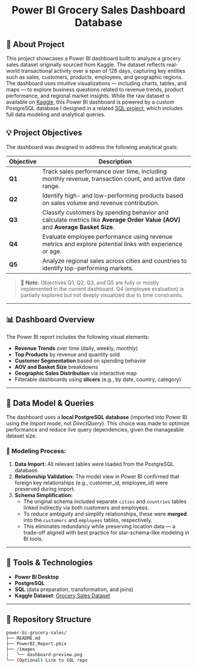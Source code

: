  <h1 align="center">Power BI Grocery Sales Dashboard Database</h1>  

## 🧩 About Project 

This project showcases a Power BI dashboard built to analyze a grocery sales dataset originally sourced from Kaggle. The dataset reflects real-world transactional activity over a span of 128 days, capturing key entities such as sales, customers, products, employees, and geographic regions. The dashboard uses intuitive visualizations — including charts, tables, and maps — to explore business questions related to revenue trends, product performance, and regional market insights.
While the raw dataset is available on [Kaggle](https://www.kaggle.com/datasets/155a87ba8d7e92c5896ddc7f3ca3e3fa9c799207ed8dbf9a1cedf2e2e03e3c14), this Power BI dashboard is powered by a custom PostgreSQL database I designed in a related [SQL project](https://github.com/Seyyed-Reza-Mashhadi/SQL-Project_Grocery-Sales), which includes full data modeling and analytical queries.

## 💡 Project Objectives

The dashboard was designed to address the following analytical goals:

| Objective | Description |
|-----------|-------------|
| **Q1**    | Track sales performance over time, including monthly revenue, transaction count, and active date range. |
| **Q2**    | Identify high- and low-performing products based on sales volume and revenue contribution. |
| **Q3**    | Classify customers by spending behavior and calculate metrics like **Average Order Value (AOV)** and **Average Basket Size**. |
| **Q4**    | Evaluate employee performance using revenue metrics and explore potential links with experience or age. |
| **Q5**    | Analyze regional sales across cities and countries to identify top-performing markets. |

> 🔎 **Note:** Objectives Q1, Q2, Q3, and Q5 are fully or mostly implemented in the current dashboard. Q4 (employee evaluation) is partially explored but not deeply visualized due to time constraints.

---

## 📊 Dashboard Overview

The Power BI report includes the following visual elements:

- **Revenue Trends** over time (daily, weekly, monthly)
- **Top Products** by revenue and quantity sold
- **Customer Segmentation** based on spending behavior
- **AOV and Basket Size** breakdowns
- **Geographic Sales Distribution** via interactive map
- Filterable dashboards using **slicers** (e.g., by date, country, category)

---

## 🧠 Data Model & Queries

The dashboard uses a **local PostgreSQL database** (imported into Power BI using the *Import* mode, not *DirectQuery*). This choice was made to optimize performance and reduce live query dependencies, given the manageable dataset size.

### 🧱 Modeling Process:

1. **Data Import:** All relevant tables were loaded from the PostgreSQL database.
2. **Relationship Validation:** The model view in Power BI confirmed that foreign key relationships (e.g., customer_id, employee_id) were preserved during import.
3. **Schema Simplification:**  
   - The original schema included separate `cities` and `countries` tables linked indirectly via both customers and employees.
   - To reduce ambiguity and simplify relationships, these were **merged** into the `customers` and `employees` tables, respectively.
   - This eliminates redundancy while preserving location data — a trade-off aligned with best practice for star-schema-like modeling in BI tools.

---

## 🔧 Tools & Technologies

- **Power BI Desktop**
- **PostgreSQL**
- **SQL** (data preparation, transformation, and joins)
- **Kaggle Dataset**: [Grocery Sales Dataset](https://www.kaggle.com/datasets/155a87ba8d7e92c5896ddc7f3ca3e3fa9c799207ed8dbf9a1cedf2e2e03e3c14)

---

## 📁 Repository Structure

```bash
power-bi-grocery-sales/
├── README.md
├── PowerBI_Report.pbix
├── /images
│   └── dashboard-preview.png
└── (Optional) Link to SQL repo

